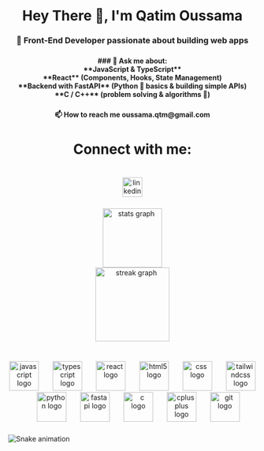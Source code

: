 <br clear="both">

<h1 align="center">Hey There 👋,  I'm Qatim Oussama</h1>

###

<h3 align="center">🚀 Front-End Developer passionate about building web apps</h3>

###

<h4 align="center">
### 💬 Ask me about:<br> **JavaScript & TypeScript** <br> **React** (Components, Hooks, State Management)  <br>**Backend with FastAPI** (Python 🐍 basics & building simple APIs)  <br>**C / C++** (problem solving & algorithms 🧠)</h4>

###

<h4 align="center">📫 How to reach me oussama.qtm@gmail.com</h4>

###

<h1 align="center">Connect with me:</h1>

###

<br clear="both">

<div align="center">
  <a href="https://www.linkedin.com/in/oussama-qatim-26b416189/" target="_blank">
    <img src="https://img.shields.io/static/v1?message=LinkedIn&logo=linkedin&label=&color=0077B5&logoColor=white&labelColor=&style=for-the-badge" height="40" alt="linkedin logo"  />
  </a>
</div>

###

<div align="center">
  <img src="https://github-readme-stats.vercel.app/api?username=oussamaqatim&hide_title=true&hide_rank=true&show_icons=true&include_all_commits=true&count_private=true&disable_animations=false&theme=tokyonight&locale=en&hide_border=true&order=1&custom_title=GitHub%20Stats" height="120" alt="stats graph" /> <br>
  <img src="https://streak-stats.demolab.com?user=oussamaqatim&locale=en&mode=daily&theme=tokyonight&hide_border=true&border_radius=5&order=3" height="150" alt="streak graph"  />
</div>

###

<br clear="both">

<div align="center">
  <img src="https://skillicons.dev/icons?i=js" height="60" alt="javascript logo"  />
  <img width="20" />
  <img src="https://skillicons.dev/icons?i=ts" height="60" alt="typescript logo"  />
  <img width="20" />
  <img src="https://cdn.jsdelivr.net/gh/devicons/devicon/icons/react/react-original.svg" height="60" alt="react logo"  />
  <img width="20" />
  <img src="https://cdn.jsdelivr.net/gh/devicons/devicon/icons/html5/html5-original.svg" height="60" alt="html5 logo"  />
  <img width="20" />
  <img src="https://skillicons.dev/icons?i=css" height="60" alt="css logo"  />
  <img width="20" />
  <img src="https://skillicons.dev/icons?i=tailwind" height="60" alt="tailwindcss logo"  />
  <img width="20" />
  <img src="https://cdn.jsdelivr.net/gh/devicons/devicon/icons/python/python-original.svg" height="60" alt="python logo"  />
  <img width="20" />
  <img src="https://skillicons.dev/icons?i=fastapi" height="60" alt="fastapi logo"  />
  <img width="20" />
  <img src="https://skillicons.dev/icons?i=c" height="60" alt="c logo"  />
  <img width="20" />
  <img src="https://skillicons.dev/icons?i=cpp" height="60" alt="cplusplus logo"  />
  <img width="20" />
  <img src="https://skillicons.dev/icons?i=git" height="60" alt="git logo"  />
</div>

###

<img src="https://raw.githubusercontent.com/oussamaqatim/oussamaqatim/output/snake.svg" alt="Snake animation" />

###

<p align="left"></p>

###
